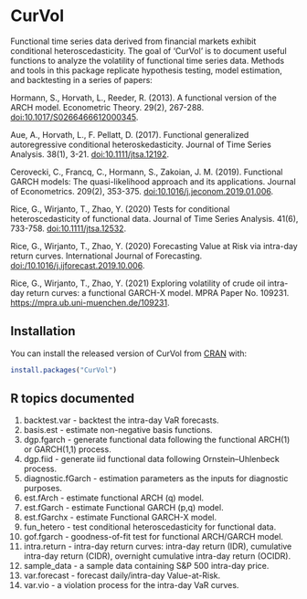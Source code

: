 
<!-- README.md is generated from README.Rmd. Please edit that file -->

# CurVol

<!-- badges: start -->
<!-- badges: end -->

Functional time series data derived from financial markets exhibit
conditional heteroscedasticity. The goal of ‘CurVol’ is to document
useful functions to analyze the volatility of functional time series
data. Methods and tools in this package replicate hypothesis testing,
model estimation, and backtesting in a series of papers:

Hormann, S., Horvath, L., Reeder, R. (2013). A functional version of the
ARCH model. Econometric Theory. 29(2), 267-288.
<doi:10.1017/S0266466612000345>.

Aue, A., Horvath, L., F. Pellatt, D. (2017). Functional generalized
autoregressive conditional heteroskedasticity. Journal of Time Series
Analysis. 38(1), 3-21. <doi:10.1111/jtsa.12192>.

Cerovecki, C., Francq, C., Hormann, S., Zakoian, J. M. (2019).
Functional GARCH models: The quasi-likelihood approach and its
applications. Journal of Econometrics. 209(2), 353-375.
<doi:10.1016/j.jeconom.2019.01.006>.

Rice, G., Wirjanto, T., Zhao, Y. (2020) Tests for conditional
heteroscedasticity of functional data. Journal of Time Series Analysis.
41(6), 733-758. <doi:10.1111/jtsa.12532>.

Rice, G., Wirjanto, T., Zhao, Y. (2020) Forecasting Value at Risk via
intra-day return curves. International Journal of Forecasting.
<doi:/10.1016/j.ijforecast.2019.10.006>.

Rice, G., Wirjanto, T., Zhao, Y. (2021) Exploring volatility of crude oil intra-day return curves: a functional GARCH-X model. MPRA Paper No. 109231. <https://mpra.ub.uni-muenchen.de/109231>. 

## Installation

You can install the released version of CurVol from
[CRAN](https://CRAN.R-project.org) with:

``` r
install.packages("CurVol")
```

## R topics documented

1.  backtest.var - backtest the intra-day VaR forecasts.
2.  basis.est - estimate non-negative basis functions.
3.  dgp.fgarch - generate functional data following the functional
    ARCH(1) or GARCH(1,1) process.
4.  dgp.fiid - generate iid functional data following Ornstein–Uhlenbeck
    process.
5.  diagnostic.fGarch - estimation parameters as the inputs for
    diagnostic purposes.
6.  est.fArch - estimate functional ARCH (q) model.
7.  est.fGarch - estimate Functional GARCH (p,q) model.
8.  est.fGarchx - estimate Functional GARCH-X model.
9.  fun\_hetero - test conditional heteroscedasticity for functional
    data.
10. gof.fgarch - goodness-of-fit test for functional ARCH/GARCH model.
11. intra.return - intra-day return curves: intra-day return (IDR),
    cumulative intra-day return (CIDR), overnight cumulative intra-day
    return (OCIDR).
12. sample\_data - a sample data containing S&P 500 intra-day price.
13. var.forecast - forecast daily/intra-day Value-at-Risk.
14. var.vio - a violation process for the intra-day VaR curves.
